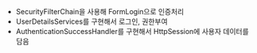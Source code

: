 * SecurityFilterChain을 사용해 FormLogin으로 인증처리    
* UserDetailsServices를 구현해서 로그인, 권한부여    
* AuthenticationSuccessHandler를 구현해서 HttpSession에 사용자 데이터를 담음
